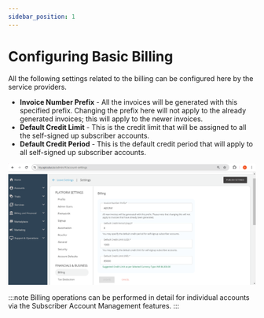 ```yaml
---
sidebar_position: 1
---
```

# Configuring Basic Billing

All the following settings related to the billing can be configured here by the service providers.
- **Invoice Number Prefix** - All the invoices will be generated with this specified prefix. Changing the prefix here will not apply to the already generated invoices; this will apply to the newer invoices.
- **Default Credit Limit** - This is the credit limit that will be assigned to all the self-signed up subscriber accounts.
- **Default Credit Period** - This is the default credit period that will apply to all self-signed up subscriber accounts.

![basic billing](img/basicbilling.png)

:::note
Billing operations can be performed in detail for individual accounts via the Subscriber Account Management features.
:::



